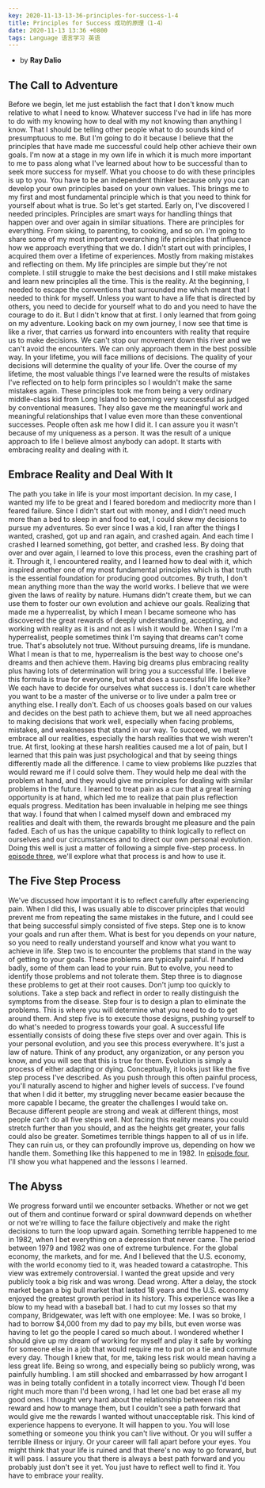 ```yaml
---
key: 2020-11-13-13-36-principles-for-success-1-4
title: Principles for Success 成功的原理（1-4）
date: 2020-11-13 13:36 +0800
tags: Language 语言学习 英语
---
```


- by **Ray Dalio**

## The Call to Adventure

 Before we begin, let me just establish the fact that I don't know much relative to what I need to know. Whatever success I've had in life has more to do with my knowing how to deal with my not knowing than anything I know. That I should be telling other people what to do sounds kind of presumptuous to me. But I'm going to do it because I believe that the principles that have made me successful could help other achieve their own goals. I'm now at a stage in my own life in which it is much more important to me to pass along what I've learned about how to be successful than to seek more success for myself. What you choose to do with these principles is up to you. You have to be an independent thinker because only you can develop your own principles based on your own values. This brings me to my first and most fundamental principle which is that you need to think for yourself about what is true. So let's get started. Early on, I've discovered I needed principles. Principles are smart ways for handling things that happen over and over again in similar situations. There are principles for everything. From skiing, to parenting, to cooking, and so on. I'm going to share some of my most important overarching life principles that influence how we approach everything that we do. I didn't start out with principles, I acquired them over a lifetime of experiences. Mostly from making mistakes and reflecting on them. My life principles are simple but they're not complete. I still struggle to make the best decisions and I still make mistakes and learn new principles all the time. This is the reality. At the beginning, I needed to escape the conventions that surrounded me which meant that I needed to think for myself. Unless you want to have a life that is directed by others, you need to decide for yourself what to do and you need to have the courage to do it. But I didn't know that at first. I only learned that from going on my adventure. Looking back on my own journey, I now see that time is like a river, that carries us forward into encounters with reality that require us to make decisions. We can't stop our movement down this river and we can't avoid the encounters. We can only approach them in the best possible way. In your lifetime, you will face millions of decisions. The quality of your decisions will determine the quality of your life. Over the course of my lifetime, the most valuable things I've learned were the results of mistakes I've reflected on to help form principles so I wouldn't make the same mistakes again. These principles took me from being a very ordinary middle-class kid from Long Island to becoming very successful as judged by conventional measures. They also gave me the meaningful work and meaningful relationships that I value even more than these conventional successes. People often ask me how I did it. I can assure you it wasn't because of my uniqueness as a person. It was the result of a unique approach to life I believe almost anybody can adopt. It starts with embracing reality and dealing with it.

## Embrace Reality and Deal With It

The path you take in life is your most important decision. In my case, I wanted my life to be great and I feared boredom and mediocrity more than I feared failure. Since I didn't start out with money, and I didn't need much more than a bed to sleep in and food to eat, I could skew my decisions to pursue my adventures. So ever since I was a kid, I ran after the things I wanted, crashed, got up and ran again, and crashed again. And each time I crashed I learned something, got better, and crashed less. By doing that over and over again, I learned to love this process, even the crashing part of it. Through it, I encountered reality, and I learned how to deal with it, which inspired another one of my most fundamental principles which is that truth is the essential foundation for producing good outcomes. By truth, I don't mean anything more than the way the world works. I believe that we were given the laws of reality by nature. Humans didn't create them, but we can use them to foster our own evolution and achieve our goals. Realizing that made me a hyperrealist, by which I mean I became someone who has discovered the great rewards of deeply understanding, accepting, and working with reality as it is and not as I wish it would be. When I say I'm a hyperrealist, people sometimes think I'm saying that dreams can't come true. That's absolutely not true. Without pursuing dreams, life is mundane. What I mean is that to me, hyperrealism is the best way to choose one's dreams and then achieve them. Having big dreams plus embracing reality plus having lots of determination will bring you a successful life. I believe this formula is true for everyone, but what does a successful life look like? We each have to decide for ourselves what success is. I don't care whether you want to be a master of the universe or to live under a palm tree or anything else. I really don't. Each of us chooses goals based on our values and decides on the best path to achieve them, but we all need approaches to making decisions that work well, especially when facing problems, mistakes, and weaknesses that stand in our way. To succeed, we must embrace all our realities, especially the harsh realities that we wish weren't true. At first, looking at these harsh realities caused me a lot of pain, but I learned that this pain was just psychological and that by seeing things differently made all the difference. I came to view problems like puzzles that would reward me if I could solve them. They would help me deal with the problem at hand, and they would give me principles for dealing with similar problems in the future. I learned to treat pain as a cue that a great learning opportunity is at hand, which led me to realize that pain plus reflection equals progress. Meditation has been invaluable in helping me see things that way. I found that when I calmed myself down and embraced my realities and dealt with them, the rewards brought me pleasure and the pain faded. Each of us has the unique capability to think logically to reflect on ourselves and our circumstances and to direct our own personal evolution. Doing this well is just a matter of following a simple five-step process. In [episode three](#the-five-step-process), we'll explore what that process is and how to use it.

## The Five Step Process

We've discussed how important it is to reflect carefully after experiencing pain. When I did this, I was usually able to discover principles that would prevent me from repeating the same mistakes in the future, and I could see that being successful simply consisted of five steps. Step one is to know your goals and run after them. What is best for you depends on your nature, so you need to really understand yourself and know what you want to achieve in life. Step two is to encounter the problems that stand in the way of getting to your goals. These problems are typically painful. If handled badly, some of them can lead to your ruin. But to evolve, you need to identify those problems and not tolerate them. Step three is to diagnose these problems to get at their root causes. Don't jump too quickly to solutions. Take a step back and reflect in order to really distinguish the symptoms from the disease. Step four is to design a plan to eliminate the problems. This is where you will determine what you need to do to get around them. And step five is to execute those designs, pushing yourself to do what's needed to progress towards your goal. A successful life essentially consists of doing these five steps over and over again. This is your personal evolution, and you see this process everywhere. It's just a law of nature. Think of any product, any organization, or any person you know, and you will see that this is true for them. Evolution is simply a process of either adapting or dying. Conceptually, it looks just like the five step process I've described. As you push through this often painful process, you'll naturally ascend to higher and higher levels of success. I've found that when I did it better, my struggling never became easier because the more capable I became, the greater the challenges I would take on. Because different people are strong and weak at different things, most people can't do all five steps well. Not facing this reality means you could stretch further than you should, and as the heights get greater, your falls could also be greater. Sometimes terrible things happen to all of us in life. They can ruin us, or they can profoundly improve us, depending on how we handle them. Something like this happened to me in 1982. In [episode four](#the-abyss), I'll show you what happened and the lessons I learned.

## The Abyss

We progress forward until we encounter setbacks. Whether or not we get out of them and continue forward or spiral downward depends on whether or not we're willing to face the failure objectively and make the right decisions to turn the loop upward again. Something terrible happened to me in 1982, when I bet everything on a depression that never came. The period between 1979 and 1982 was one of extreme turbulence. For the global economy, the markets, and for me. And I believed that the U.S. economy, with the world economy tied to it, was headed toward a catastrophe. This view was extremely controversial. I wanted the great upside and very publicly took a big risk and was wrong. Dead wrong. After a delay, the stock market began a big bull market that lasted 18 years and the U.S. economy enjoyed the greatest growth period in its history. This experience was like a blow to my head with a baseball bat. I had to cut my losses so that my company, Bridgewater, was left with one employee: Me. I was so broke, I had to borrow $4,000 from my dad to pay my bills, but even worse was having to let go the people I cared so much about. I wondered whether I should give up my dream of working for myself and play it safe by working for someone else in a job that would require me to put on a tie and commute every day. Though I knew that, for me, taking less risk would mean having a less great life. Being so wrong, and especially being so publicly wrong, was painfully humbling. I am still shocked and embarrassed by how arrogant I was in being totally confident in a totally incorrect view. Though I'd been right much more than I'd been wrong, I had let one bad bet erase all my good ones. I thought very hard about the relationship between risk and reward and how to manage them, but I couldn't see a path forward that would give me the rewards I wanted without unacceptable risk. This kind of experience happens to everyone. It will happen to you. You will lose something or someone you think you can't live without. Or you will suffer a terrible illness or injury. Or your career will fall apart before your eyes. You might think that your life is ruined and that there's no way to go forward, but it will pass. I assure you that there is always a best path forward and you probably just don't see it yet. You just have to reflect well to find it. You have to embrace your reality.

<!--more-->
